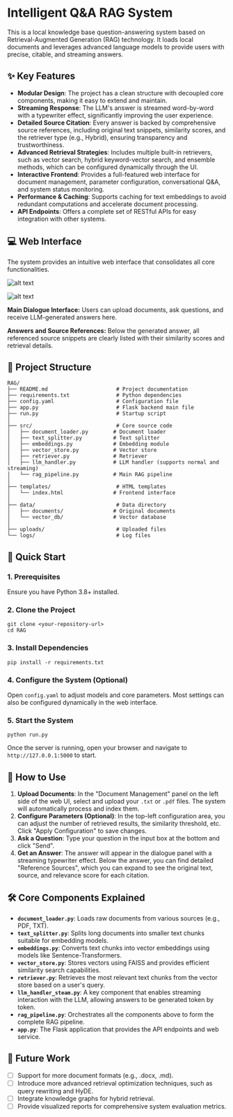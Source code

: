 # Intelligent Q&A RAG System

This is a local knowledge base question-answering system based on Retrieval-Augmented Generation (RAG) technology. It loads local documents and leverages advanced language models to provide users with precise, citable, and streaming answers.

## ✨ Key Features

- **Modular Design**: The project has a clean structure with decoupled core components, making it easy to extend and maintain.
- **Streaming Response**: The LLM's answer is streamed word-by-word with a typewriter effect, significantly improving the user experience.
- **Detailed Source Citation**: Every answer is backed by comprehensive source references, including original text snippets, similarity scores, and the retriever type (e.g., Hybrid), ensuring transparency and trustworthiness.
- **Advanced Retrieval Strategies**: Includes multiple built-in retrievers, such as vector search, hybrid keyword-vector search, and ensemble methods, which can be configured dynamically through the UI.
- **Interactive Frontend**: Provides a full-featured web interface for document management, parameter configuration, conversational Q&A, and system status monitoring.
- **Performance & Caching**: Supports caching for text embeddings to avoid redundant computations and accelerate document processing.
- **API Endpoints**: Offers a complete set of RESTful APIs for easy integration with other systems.

## 💻 Web Interface

The system provides an intuitive web interface that consolidates all core functionalities.

![alt text](D:\LLms\Tiny-RAG\assets\1.png)

![alt text](D:\LLms\Tiny-RAG\assets\2.png)

**Main Dialogue Interface:** Users can upload documents, ask questions, and receive LLM-generated answers here.

**Answers and Source References:** Below the generated answer, all referenced source snippets are clearly listed with their similarity scores and retrieval details.

## 📂 Project Structure

```
RAG/
├── README.md                      # Project documentation
├── requirements.txt               # Python dependencies
├── config.yaml                    # Configuration file
├── app.py                         # Flask backend main file
├── run.py                         # Startup script
│
├── src/                           # Core source code
│   ├── document_loader.py        # Document loader
│   ├── text_splitter.py          # Text splitter
│   ├── embeddings.py             # Embedding module
│   ├── vector_store.py           # Vector store
│   ├── retriever.py              # Retriever
│   ├── llm_handler.py            # LLM handler (supports normal and streaming)
│   └── rag_pipeline.py           # Main RAG pipeline
│
├── templates/                     # HTML templates
│   └── index.html                # Frontend interface
│
├── data/                          # Data directory
│   ├── documents/                # Original documents
│   └── vector_db/                # Vector database
│
├── uploads/                       # Uploaded files
└── logs/                          # Log files
```

## 🚀 Quick Start

### 1. Prerequisites

Ensure you have Python 3.8+ installed.

### 2. Clone the Project

```
git clone <your-repository-url>
cd RAG
```

### 3. Install Dependencies

```
pip install -r requirements.txt
```

### 4. Configure the System (Optional)

Open `config.yaml` to adjust models and core parameters. Most settings can also be configured dynamically in the web interface.

### 5. Start the System

```
python run.py
```

Once the server is running, open your browser and navigate to `http://127.0.0.1:5000` to start.

## 📝 How to Use

1. **Upload Documents**: In the "Document Management" panel on the left side of the web UI, select and upload your `.txt` or `.pdf` files. The system will automatically process and index them.
2. **Configure Parameters (Optional)**: In the top-left configuration area, you can adjust the number of retrieved results, the similarity threshold, etc. Click "Apply Configuration" to save changes.
3. **Ask a Question**: Type your question in the input box at the bottom and click "Send".
4. **Get an Answer**: The answer will appear in the dialogue panel with a streaming typewriter effect. Below the answer, you can find detailed "Reference Sources", which you can expand to see the original text, source, and relevance score for each citation.

## 🛠️ Core Components Explained

- **`document_loader.py`**: Loads raw documents from various sources (e.g., PDF, TXT).
- **`text_splitter.py`**: Splits long documents into smaller text chunks suitable for embedding models.
- **`embeddings.py`**: Converts text chunks into vector embeddings using models like Sentence-Transformers.
- **`vector_store.py`**: Stores vectors using FAISS and provides efficient similarity search capabilities.
- **`retriever.py`**: Retrieves the most relevant text chunks from the vector store based on a user's query.
- **`llm_handler_steam.py`**: A key component that enables streaming interaction with the LLM, allowing answers to be generated token by token.
- **`rag_pipeline.py`**: Orchestrates all the components above to form the complete RAG pipeline.
- **`app.py`**: The Flask application that provides the API endpoints and web service.

## 🔮 Future Work

- [ ] Support for more document formats (e.g., .docx, .md).
- [ ] Introduce more advanced retrieval optimization techniques, such as query rewriting and HyDE.
- [ ] Integrate knowledge graphs for hybrid retrieval.
- [ ] Provide visualized reports for comprehensive system evaluation metrics.